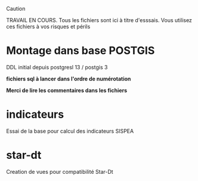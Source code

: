 > [!caution]
> TRAVAIL EN COURS. Tous les fichiers sont ici à titre d'esssais. Vous utilisez ces fichiers à vos risques et périls

# Montage dans base POSTGIS

DDL initial depuis postgresl 13 / postgis 3

**fichiers sql à lancer dans l'ordre de numérotation**

**Merci de lire les commentaires dans les fichiers**

# indicateurs

Essai de la base pour calcul des indicateurs SISPEA

# star-dt

Creation de vues pour compatibilité Star-Dt
